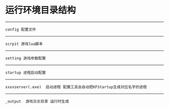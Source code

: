# 运行环境目录结构


***
	config 配置文件	
***
	scrpit 游戏lua脚本
***
	setting 游戏参数配置	
***
	startup 进程启动配置
***
	xxxxserver(.exe)  启动进程 配置工具会自动把KFStartup生成对应名字的进程
***
	_output	 游戏日志目录 运行时生成